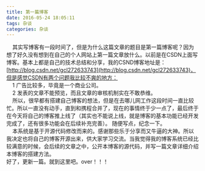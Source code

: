 ```yaml
---
title: 第一篇博客
date: 2016-05-24 18:05:11
tags: 杂谈
categories: 杂谈
---
```

&nbsp;&nbsp;&nbsp;&nbsp;其实写博客有一段时间了，但是为什么这篇文章的题目是第一篇博客呢？因为想了好久没有想到在自己的个人网站上第一篇文章放什么。以前是在CSDN上面写博客。基本上都是自己的技术总结和分享，我的CSND博客地址是：[http://blog.csdn.net/gcl272633743](http://blog.csdn.net/gcl272633743)，但是感觉CSDN有两个问题我比较不爽的地方：</br>&nbsp;&nbsp;&nbsp;&nbsp;1 广告比较多，毕竟是一个商业公司。</br>&nbsp;&nbsp;&nbsp;&nbsp;2 发表的文章不能预览，而且文章的审核机制实在不敢恭维。</br><!-- more -->&nbsp;&nbsp;&nbsp;&nbsp;所以，很早都有搭建自己博客的想法，但是在去哪儿网工作这段时间一直比较忙。所以一直没有动手，直到和携程合并了，现在的事情终于少一点了，最后终于在今天将自己的博客推上线了（其实也不能说上线，就是博客的基本功能已经开发完成了，还有很多功能会在后续补充完善）。 随便写点，纪念一下。</br>&nbsp;&nbsp;&nbsp;&nbsp;本系统是基于开源代码修改而来的。感谢那些乐于分享而又牛逼的大神。所以我决定也将自己的博客开源出来，供大家学习交流。当我觉得我的博客系统已经比较满意的时候，会后续的文章之中，公开本博客的源代码，并写一篇文章详细介绍本博客的搭建方法。</br>
好了，更新一篇。就到这里吧。over！！！
